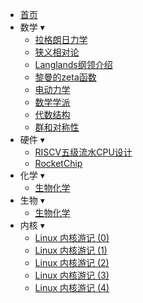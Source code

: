* [首页](#)
* 数学 ▾
    * [拉格朗日力学](?article=lagrangian_mechanics)
    * [狭义相对论](?article=special_theory_of_relativity)
    * [Langlands纲领介绍](?article=langlands_program_introduction)
    * [黎曼的zeta函数](?article=riemann_zeta_function)
    * [电动力学](?article=electrodynamics)
    * [数学学派](?article=mathematics_school)
    * [代数结构](?article=algebraic_structure)
    * [群和对称性](?article=group_and_symmetry)
* 硬件 ▾
    * [RISCV五级流水CPU设计](?article=riscv_five_stage_pipeline_cpu_design)
    * [RocketChip](?article=rocketchip)
* 化学 ▾
    * [生物化学](?article=biochemistry)
* 生物 ▾
    * [生物化学](?article=biochemistry)
* 内核 ▾
    * [Linux 内核游记 (0)](?article=linux_kernel_travel_notes_0)
    * [Linux 内核游记 (1)](?article=linux_kernel_travel_notes_1)
    * [Linux 内核游记 (2)](?article=linux_kernel_travel_notes_2)
    * [Linux 内核游记 (3)](?article=linux_kernel_travel_notes_3)
    * [Linux 内核游记 (4)](?article=linux_kernel_travel_notes_4)
